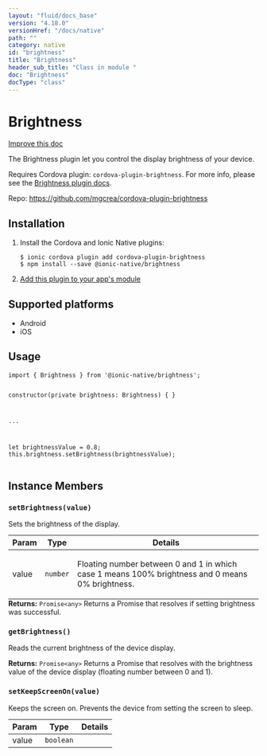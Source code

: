 ```yaml
---
layout: "fluid/docs_base"
version: "4.18.0"
versionHref: "/docs/native"
path: ""
category: native
id: "brightness"
title: "Brightness"
header_sub_title: "Class in module "
doc: "Brightness"
docType: "class"
---
```


<h1 class="api-title">Brightness</h1>

<a class="improve-v2-docs" href="http://github.com/ionic-team/ionic-native/edit/master/src/@ionic-native/plugins/brightness/index.ts#L1">
  Improve this doc
</a>







<p>The Brightness plugin let you control the display brightness of your device.</p>
<p>Requires Cordova plugin: <code>cordova-plugin-brightness</code>. For more info, please see the <a href="https://github.com/mgcrea/cordova-plugin-brightness">Brightness plugin docs</a>.</p>


<p>Repo:
  <a href="https://github.com/mgcrea/cordova-plugin-brightness">
    https://github.com/mgcrea/cordova-plugin-brightness
  </a>
</p>


<h2><a class="anchor" name="installation" href="#installation"></a>Installation</h2>
<ol class="installation">
  <li>Install the Cordova and Ionic Native plugins:<br>
    <pre><code class="nohighlight">$ ionic cordova plugin add cordova-plugin-brightness
$ npm install --save @ionic-native/brightness
</code></pre>
  </li>
  <li><a href="https://ionicframework.com/docs/native/#Add_Plugins_to_Your_App_Module">Add this plugin to your app's module</a></li>
</ol>



<h2><a class="anchor" name="platforms" href="#platforms"></a>Supported platforms</h2>
<ul>
  <li>Android</li><li>iOS</li>
</ul>






<h2><a class="anchor" name="usage" href="#usage"></a>Usage</h2>
<pre><code class="lang-typescript">import { Brightness } from &#39;@ionic-native/brightness&#39;;

constructor(private brightness: Brightness) { }

...

let brightnessValue = 0.8;
this.brightness.setBrightness(brightnessValue);
</code></pre>








<h2><a class="anchor" name="instance-members" href="#instance-members"></a>Instance Members</h2>
<h3><a class="anchor" name="setBrightness" href="#setBrightness"></a><code>setBrightness(value)</code></h3>


Sets the brightness of the display.

<table class="table param-table" style="margin:0;">
  <thead>
  <tr>
    <th>Param</th>
    <th>Type</th>
    <th>Details</th>
  </tr>
  </thead>
  <tbody>
  <tr>
    <td>
      value</td>
    <td>
      <code>number</code>
    </td>
    <td>
      <p>Floating number between 0 and 1 in which case 1 means 100% brightness and 0 means 0% brightness.</p>
</td>
  </tr>
  </tbody>
</table>

<div class="return-value" markdown="1">
  <i class="icon ion-arrow-return-left"></i>
  <b>Returns:</b> <code>Promise&lt;any&gt;</code> Returns a Promise that resolves if setting brightness was successful.
</div><h3><a class="anchor" name="getBrightness" href="#getBrightness"></a><code>getBrightness()</code></h3>


Reads the current brightness of the device display.



<div class="return-value" markdown="1">
  <i class="icon ion-arrow-return-left"></i>
  <b>Returns:</b> <code>Promise&lt;any&gt;</code> Returns a Promise that resolves with the
brightness value of the device display (floating number between 0 and 1).
</div><h3><a class="anchor" name="setKeepScreenOn" href="#setKeepScreenOn"></a><code>setKeepScreenOn(value)</code></h3>


Keeps the screen on. Prevents the device from setting the screen to sleep.
<table class="table param-table" style="margin:0;">
  <thead>
  <tr>
    <th>Param</th>
    <th>Type</th>
    <th>Details</th>
  </tr>
  </thead>
  <tbody>
  <tr>
    <td>
      value</td>
    <td>
      <code>boolean</code>
    </td>
    <td>
      </td>
  </tr>
  </tbody>
</table>







